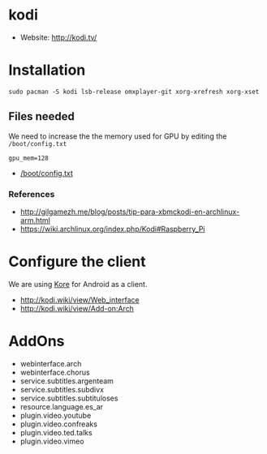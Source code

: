 # kodi

* Website: http://kodi.tv/

# Installation

```
sudo pacman -S kodi lsb-release omxplayer-git xorg-xrefresh xorg-xset
```

## Files needed

We need to increase the the memory used for GPU by editing the `/boot/config.txt`
```
gpu_mem=128
```

* [/boot/config.txt](https://github.com/humitos/pyfispot/blob/master/archlinuxarm/boot/config.txt)

### References

* ​http://gilgamezh.me/blog/posts/tip-para-xbmckodi-en-archlinux-arm.html
* ​https://wiki.archlinux.org/index.php/Kodi#Raspberry_Pi

# Configure the client

We are using [Kore](http://kodi.wiki/view/Kore) for Android as a
client.

* http://kodi.wiki/view/Web_interface
* http://kodi.wiki/view/Add-on:Arch


# AddOns

* webinterface.arch
* webinterface.chorus
* service.subtitles.argenteam
* service.subtitles.subdivx
* service.subtitles.subtituloses
* resource.language.es_ar
* plugin.video.youtube
* plugin.video.confreaks
* plugin.video.ted.talks
* plugin.video.vimeo

